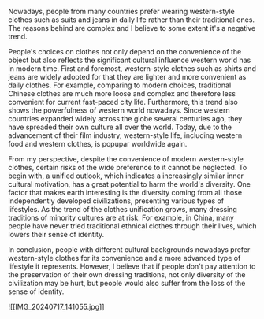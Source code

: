 Nowadays, people from many countries prefer wearing western-style clothes such as suits and jeans in daily life rather than their traditional ones. The reasons behind are complex and I believe to some extent it's a negative trend.

People's choices on clothes not only depend on the convenience of the object but also reflects the significant cultural influence western world has in modern time. First and foremost, western-style clothes such as shirts and jeans are widely adopted for that they are lighter and more convenient as daily clothes. For example, comparing to modern choices, traditional Chinese clothes are much more loose and complex and therefore less convenient for current fast-paced city life. Furthermore, this trend also shows the powerfulness of western world nowadays. Since western countries expanded widely across the globe several centuries ago, they have spreaded their own culture all over the world. Today, due to the advancement of their film industry, western-style life, including western food and western clothes, is popupar worldwide again.

From my perspective, despite the convenience of modern western-style clothes, certain risks of the wide preference to it cannot be neglected. To begin with, a unified outlook, which indicates a increasingly similar inner cultural motivation, has a great potential to harm the world's diversity. One factor that makes earth interesting is the diversity coming from all those independently developed civilizations, presenting various types of lifestyles. As the trend of the clothes unification grows, many dressing traditions of minority cultures are at risk. For example, in China, many people have never tried traditional ethnical clothes through their lives, which lowers their sense of identity.

In conclusion, people with different cultural backgrounds nowadays prefer western-style clothes for its convenience and a more advanced type of lifestyle it represents. However, I believe that if people don't pay attention to the preservation of their own dressing traditions, not only diversity of the civilization may be hurt, but people would also suffer from the loss of the sense of identity.

![[IMG_20240717_141055.jpg]]
